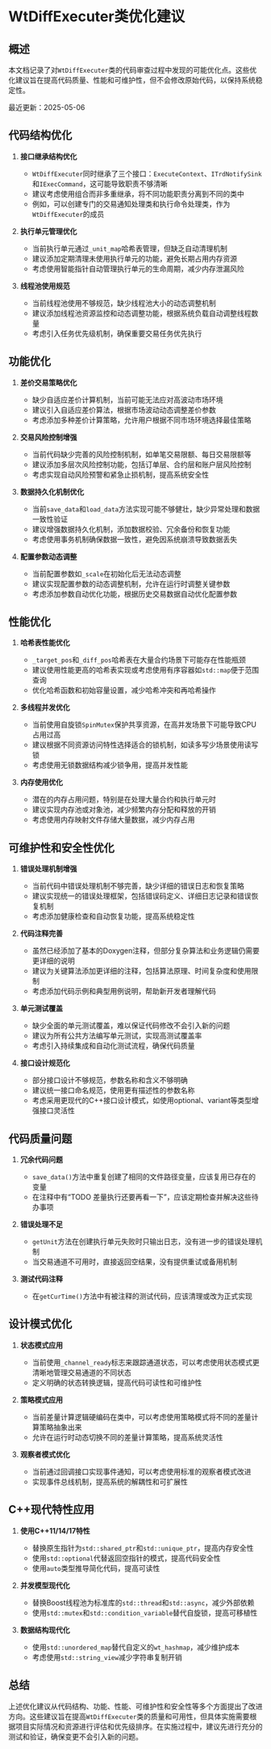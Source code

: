 # WtDiffExecuter类优化建议

## 概述

本文档记录了对`WtDiffExecuter`类的代码审查过程中发现的可能优化点。这些优化建议旨在提高代码质量、性能和可维护性，但不会修改原始代码，以保持系统稳定性。

最近更新：2025-05-06

## 代码结构优化

1. **接口继承结构优化**
   - `WtDiffExecuter`同时继承了三个接口：`ExecuteContext`、`ITrdNotifySink`和`IExecCommand`，这可能导致职责不够清晰
   - 建议考虑使用组合而非多重继承，将不同功能职责分离到不同的类中
   - 例如，可以创建专门的交易通知处理类和执行命令处理类，作为`WtDiffExecuter`的成员

2. **执行单元管理优化**
   - 当前执行单元通过`_unit_map`哈希表管理，但缺乏自动清理机制
   - 建议添加定期清理未使用执行单元的功能，避免长期占用内存资源
   - 考虑使用智能指针自动管理执行单元的生命周期，减少内存泄漏风险

3. **线程池使用规范**
   - 当前线程池使用不够规范，缺少线程池大小的动态调整机制
   - 建议添加线程池资源监控和动态调整功能，根据系统负载自动调整线程数量
   - 考虑引入任务优先级机制，确保重要交易任务优先执行

## 功能优化

1. **差价交易策略优化**
   - 缺少自适应差价计算机制，当前可能无法应对高波动市场环境
   - 建议引入自适应差价算法，根据市场波动动态调整差价参数
   - 考虑添加多种差价计算策略，允许用户根据不同市场环境选择最佳策略

2. **交易风险控制增强**
   - 当前代码缺少完善的风险控制机制，如单笔交易限额、每日交易限额等
   - 建议添加多层次风险控制功能，包括订单层、合约层和账户层风险控制
   - 考虑实现自动风险预警和紧急止损机制，提高系统安全性

3. **数据持久化机制优化**
   - 当前`save_data`和`load_data`方法实现可能不够健壮，缺少异常处理和数据一致性验证
   - 建议增强数据持久化机制，添加数据校验、冗余备份和恢复功能
   - 考虑使用事务机制确保数据一致性，避免因系统崩溃导致数据丢失

4. **配置参数动态调整**
   - 当前配置参数如`_scale`在初始化后无法动态调整
   - 建议实现配置参数的动态调整机制，允许在运行时调整关键参数
   - 考虑添加参数自动优化功能，根据历史交易数据自动优化配置参数

## 性能优化

1. **哈希表性能优化**
   - `_target_pos`和`_diff_pos`哈希表在大量合约场景下可能存在性能瓶颈
   - 建议使用性能更高的哈希表实现或考虑使用有序容器如`std::map`便于范围查询
   - 优化哈希函数和初始容量设置，减少哈希冲突和再哈希操作

2. **多线程并发优化**
   - 当前使用自旋锁`SpinMutex`保护共享资源，在高并发场景下可能导致CPU占用过高
   - 建议根据不同资源访问特性选择适合的锁机制，如读多写少场景使用读写锁
   - 考虑使用无锁数据结构减少锁争用，提高并发性能

3. **内存使用优化**
   - 潜在的内存占用问题，特别是在处理大量合约和执行单元时
   - 建议实现内存池或对象池，减少频繁内存分配和释放的开销
   - 考虑使用内存映射文件存储大量数据，减少内存占用

## 可维护性和安全性优化

1. **错误处理机制增强**
   - 当前代码中错误处理机制不够完善，缺少详细的错误日志和恢复策略
   - 建议实现统一的错误处理框架，包括错误码定义、详细日志记录和错误恢复机制
   - 考虑添加健康检查和自动恢复功能，提高系统稳定性

2. **代码注释完善**
   - 虽然已经添加了基本的Doxygen注释，但部分复杂算法和业务逻辑仍需要更详细的说明
   - 建议为关键算法添加更详细的注释，包括算法原理、时间复杂度和使用限制
   - 考虑添加代码示例和典型用例说明，帮助新开发者理解代码

3. **单元测试覆盖**
   - 缺少全面的单元测试覆盖，难以保证代码修改不会引入新的问题
   - 建议为所有公共方法编写单元测试，实现高测试覆盖率
   - 考虑引入持续集成和自动化测试流程，确保代码质量

4. **接口设计规范化**
   - 部分接口设计不够规范，参数名称和含义不够明确
   - 建议统一接口命名规范，使用更有描述性的参数名称
   - 考虑采用更现代的C++接口设计模式，如使用optional、variant等类型增强接口灵活性

## 代码质量问题

1. **冗余代码问题**
   - `save_data()`方法中重复创建了相同的文件路径变量，应该复用已存在的变量
   - 在注释中有“TODO 差量执行还要再看一下”，应该定期检查并解决这些待办事项

2. **错误处理不足**
   - `getUnit`方法在创建执行单元失败时只输出日志，没有进一步的错误处理机制
   - 当交易通道不可用时，直接返回空结果，没有提供重试或备用机制

3. **测试代码注释**
   - 在`getCurTime()`方法中有被注释的测试代码，应该清理或改为正式实现

## 设计模式优化

1. **状态模式应用**
   - 当前使用`_channel_ready`标志来跟踪通道状态，可以考虑使用状态模式更清晰地管理交易通道的不同状态
   - 定义明确的状态转换逻辑，提高代码可读性和可维护性

2. **策略模式应用**
   - 当前差量计算逻辑硬编码在类中，可以考虑使用策略模式将不同的差量计算策略抽象出来
   - 允许在运行时动态切换不同的差量计算策略，提高系统灵活性

3. **观察者模式优化**
   - 当前通过回调接口实现事件通知，可以考虑使用标准的观察者模式改进
   - 实现事件总线机制，提高系统的解耦性和可扩展性

## C++现代特性应用

1. **使用C++11/14/17特性**
   - 替换原生指针为`std::shared_ptr`和`std::unique_ptr`，提高内存安全性
   - 使用`std::optional`代替返回空指针的模式，提高代码安全性
   - 使用`auto`类型推导简化代码，提高可读性

2. **并发模型现代化**
   - 替换Boost线程池为标准库的`std::thread`和`std::async`，减少外部依赖
   - 使用`std::mutex`和`std::condition_variable`替代自旋锁，提高可移植性

3. **数据结构现代化**
   - 使用`std::unordered_map`替代自定义的`wt_hashmap`，减少维护成本
   - 考虑使用`std::string_view`减少字符串复制开销

## 总结

上述优化建议从代码结构、功能、性能、可维护性和安全性等多个方面提出了改进方向。这些建议旨在提高`WtDiffExecuter`类的质量和可用性，但具体实施需要根据项目实际情况和资源进行评估和优先级排序。在实施过程中，建议先进行充分的测试和验证，确保变更不会引入新的问题。
